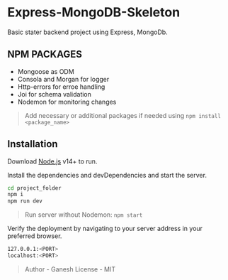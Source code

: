 # Express-MongoDB-Skeleton

Basic stater backend project using Express, MongoDb.

## NPM PACKAGES

- Mongoose as ODM
- Consola and Morgan for logger
- Http-errors for erroe handling
- Joi for schema validation
- Nodemon for monitoring changes

> Add necessary or additional packages if needed using `npm install <package_name> `

## Installation

Download [Node.js](https://nodejs.org/) v14+ to run.

Install the dependencies and devDependencies and start the server.

```sh
cd project_folder
npm i
npm run dev
```

> Run server without Nodemon: `npm start`

Verify the deployment by navigating to your server address in your preferred browser.

```sh
127.0.0.1:<PORT>
localhost:<PORT>
```

> Author - Ganesh
> License - MIT
